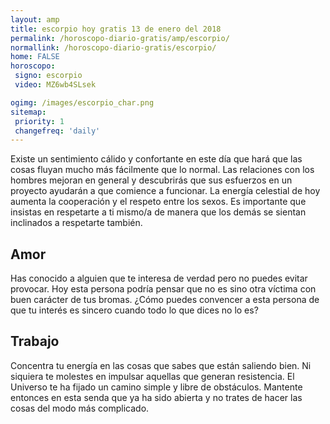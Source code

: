 ```yaml
---
layout: amp
title: escorpio hoy gratis 13 de enero del 2018 
permalink: /horoscopo-diario-gratis/amp/escorpio/
normallink: /horoscopo-diario-gratis/escorpio/
home: FALSE
horoscopo:
 signo: escorpio
 video: MZ6wb4SLsek

ogimg: /images/escorpio_char.png
sitemap:
 priority: 1
 changefreq: 'daily'
---
```



Existe un sentimiento cálido y confortante en este día que hará que las cosas fluyan mucho más fácilmente que lo normal. Las relaciones con los hombres mejoran en general y descubrirás que sus esfuerzos en un proyecto ayudarán a que comience a funcionar. La energía celestial de hoy aumenta la cooperación y el respeto entre los sexos. Es importante que insistas en respetarte a ti mismo/a de manera que los demás se sientan inclinados a respetarte también.

## Amor

Has conocido a alguien que te interesa de verdad pero no puedes evitar provocar. Hoy esta persona podría pensar que no es sino otra víctima con buen carácter de tus bromas. ¿Cómo puedes convencer a esta persona de que tu interés es sincero cuando todo lo que dices no lo es?

## Trabajo

Concentra tu energía en las cosas que sabes que están saliendo bien. Ni siquiera te molestes en impulsar aquellas que generan resistencia. El Universo te ha fijado un camino simple y libre de obstáculos. Mantente entonces en esta senda que ya ha sido abierta y no trates de hacer las cosas del modo más complicado.
